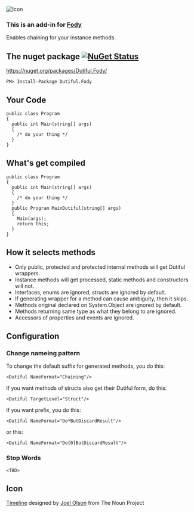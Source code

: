 ![Icon](https://raw.githubusercontent.com/Licshee/Dutiful.Fody/master/Timeline.png)

### This is an add-in for [Fody](https://github.com/Fody/Fody/) 

Enables chaining for your instance methods.

## The nuget package  [![NuGet Status](http://img.shields.io/nuget/v/Dutiful.Fody.svg?style=flat)](https://www.nuget.org/packages/Dutiful.Fody/)

https://nuget.org/packages/Dutiful.Fody/

    PM> Install-Package Dutiful.Fody

## Your Code

    public class Program
    {
      public int Main(string[] args)
      {
        /* do your thing */
      }
    }

## What's get compiled

    public class Program
    {
      public int Main(string[] args)
      {
        /* do your thing */
      }
      public Program MainDutiful(string[] args)
      {
        Main(args);
        return this;
      }
    }

## How it selects methods

* Only public, protected and protected internal methods will get Dutiful wrappers.
* Instance methods will get processed, static methods and constructors will not.
* Interfaces, enums are ignored, structs are ignored by default.
* If generating wrapper for a method can cause ambiguity, then it skips.
* Methods original declared on System.Object are ignored by default.
* Methods returning same type as what they belong to are ignored.
* Accessors of properties and events are ignored.

## Configuration

### Change nameing pattern

To change the default suffix for generated methods, you do this:

    <Dutiful NameFormat="Chaining"/>

If you want methods of structs also get their Dutiful form, do this:

    <Dutiful TargetLevel="Struct"/>

If you want prefix, you do this:

    <Dutiful NameFormat="Do*ButDiscardResult"/>

or this:

    <Dutiful NameFormat="Do{0}ButDiscardResult"/>

### Stop Words

`<TBD>`

## Icon

<a href="https://thenounproject.com/term/timeline/214157/" target="_blank">Timeline</a> designed by <a href="https://thenounproject.com/olsjoe" target="_blank">Joel Olson</a> from The Noun Project
